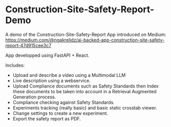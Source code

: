 # Construction-Site-Safety-Report-Demo
A demo of the Construction-Site-Safety-Report App introduced on Medium: https://medium.com/@ngakrelidz/ai-backed-app-construction-site-safety-report-47d915cee3c7

App developped using FastAPI + React.

Includes:
* Upload and describe a video using a Multimodal LLM
* Live description using a webservice.
* Upload Compliance documents such as Safety Standards then Index these documents to be taken into account in a Retrieval Augmented Generation process.
* Compliance checking against Safety Standards.
* Experiments tracking (really basic) and basic static crosstab viewer.
* Change settings to create a new experiment.
* Export the safety report as PDF.
